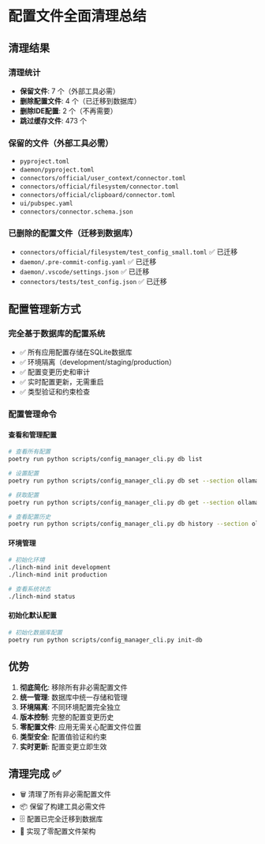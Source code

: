 # 配置文件全面清理总结

## 清理结果

### 清理统计
- **保留文件**: 7 个（外部工具必需）
- **删除配置文件**: 4 个（已迁移到数据库）
- **删除IDE配置**: 2 个（不再需要）
- **跳过缓存文件**: 473 个

### 保留的文件（外部工具必需）
- `pyproject.toml`
- `daemon/pyproject.toml`
- `connectors/official/user_context/connector.toml`
- `connectors/official/filesystem/connector.toml`
- `connectors/official/clipboard/connector.toml`
- `ui/pubspec.yaml`
- `connectors/connector.schema.json`

### 已删除的配置文件（迁移到数据库）
- `connectors/official/filesystem/test_config_small.toml` ✅ 已迁移
- `daemon/.pre-commit-config.yaml` ✅ 已迁移
- `daemon/.vscode/settings.json` ✅ 已迁移
- `connectors/tests/test_config.json` ✅ 已迁移

## 配置管理新方式

### 完全基于数据库的配置系统
- ✅ 所有应用配置存储在SQLite数据库
- ✅ 环境隔离（development/staging/production）
- ✅ 配置变更历史和审计
- ✅ 实时配置更新，无需重启
- ✅ 类型验证和约束检查

### 配置管理命令

#### 查看和管理配置
```bash
# 查看所有配置
poetry run python scripts/config_manager_cli.py db list

# 设置配置
poetry run python scripts/config_manager_cli.py db set --section ollama --key llm_model --value "qwen2.5:1b"

# 获取配置
poetry run python scripts/config_manager_cli.py db get --section ollama --key llm_model

# 查看配置历史
poetry run python scripts/config_manager_cli.py db history --section ollama
```

#### 环境管理
```bash
# 初始化环境
./linch-mind init development
./linch-mind init production

# 查看系统状态
./linch-mind status
```

#### 初始化默认配置
```bash
# 初始化数据库配置
poetry run python scripts/config_manager_cli.py init-db
```

## 优势

1. **彻底简化**: 移除所有非必需配置文件
2. **统一管理**: 数据库中统一存储和管理
3. **环境隔离**: 不同环境配置完全独立
4. **版本控制**: 完整的配置变更历史
5. **零配置文件**: 应用无需关心配置文件位置
6. **类型安全**: 配置值验证和约束
7. **实时更新**: 配置变更立即生效

## 清理完成 ✅

- 🗑️ 清理了所有非必需配置文件
- 📦 保留了构建工具必需文件
- 🗄️ 配置已完全迁移到数据库
- 🎯 实现了零配置文件架构
